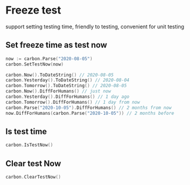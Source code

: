 # Freeze test
support setting testing time, friendly to testing, convenient for unit testing
## Set freeze time as test now
```go
now := carbon.Parse("2020-08-05")
carbon.SetTestNow(now)

carbon.Now().ToDateString() // 2020-08-05
carbon.Yesterday().ToDateString() // 2020-08-04
carbon.Tomorrow().ToDateString() // 2020-08-05
carbon.Now().DiffForHumans() // just now
carbon.Yesterday().DiffForHumans() // 1 day ago
carbon.Tomorrow().DiffForHumans() // 1 day from now
carbon.Parse("2020-10-05").DiffForHumans() // 2 months from now
now.DiffForHumans(carbon.Parse("2020-10-05")) // 2 months before
```

## Is test time
```go
carbon.IsTestNow() 
```

## Clear test Now
```go
carbon.ClearTestNow()
```
